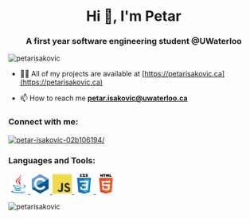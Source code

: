 <h1 align="center">Hi 👋, I'm Petar</h1>
<h3 align="center">A first year software engineering student @UWaterloo</h3>

<p align="left"> <img src="https://komarev.com/ghpvc/?username=petarisakovic&label=Profile%20views&color=0e75b6&style=flat" alt="petarisakovic" /> </p>

- 👨‍💻 All of my projects are available at [https://petarisakovic.ca](https://petarisakovic.ca)

- 📫 How to reach me **petar.isakovic@uwaterloo.ca**

<h3 align="left">Connect with me:</h3>
<p align="left">
<a href="https://linkedin.com/in/petar-isakovic/" target="blank"><img align="center" src="https://raw.githubusercontent.com/rahuldkjain/github-profile-readme-generator/master/src/images/icons/Social/linked-in-alt.svg" alt="petar-isakovic-02b106194/" height="30" width="40" /></a>
</p>

<h3 align="left">Languages and Tools:</h3>
<p align="left">
  <a href="https://www.java.com" target="_blank" rel="noreferrer"> <img src="https://raw.githubusercontent.com/devicons/devicon/master/icons/java/java-original.svg" alt="java" width="40" height="40"/> </a>
    <a href="https://www.w3schools.com/c/" target="_blank" rel="noreferrer"> <img src="https://raw.githubusercontent.com/devicons/devicon/master/icons/c/c-original.svg" alt="c" width="40" height="40"/> </a>
    <a href="https://developer.mozilla.org/en-US/docs/Web/JavaScript" target="_blank" rel="noreferrer"> <img src="https://raw.githubusercontent.com/devicons/devicon/master/icons/javascript/javascript-original.svg" alt="javascript" width="40" height="40"/> </a>
  <a href="https://www.w3schools.com/css/" target="_blank" rel="noreferrer"> <img src="https://raw.githubusercontent.com/devicons/devicon/master/icons/css3/css3-original-wordmark.svg" alt="css3" width="40" height="40"/> </a>
  <a href="https://www.w3.org/html/" target="_blank" rel="noreferrer"> <img src="https://raw.githubusercontent.com/devicons/devicon/master/icons/html5/html5-original-wordmark.svg" alt="html5" width="40" height="40"/> </a>
</p>

<p><img align="left" src="https://github-readme-stats.vercel.app/api/top-langs?username=petarisakovic&show_icons=true&locale=en&layout=compact" alt="petarisakovic" /></p>
